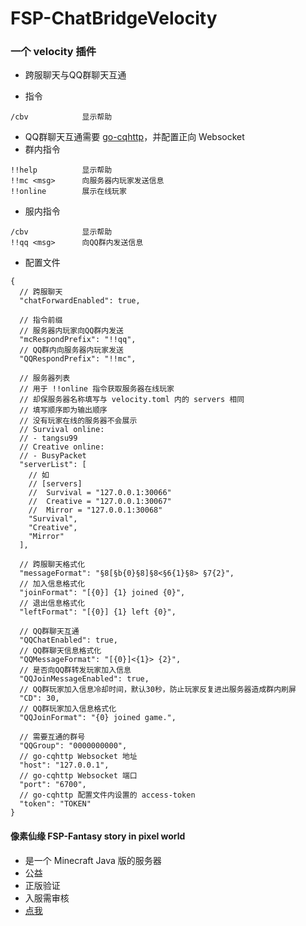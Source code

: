# FSP-ChatBridgeVelocity
### 一个 velocity 插件
* 跨服聊天与QQ群聊天互通

* 指令
```
/cbv            显示帮助
```
* QQ群聊天互通需要 [go-cqhttp](https://docs.go-cqhttp.org/guide/#go-cqhttp)，并配置正向 Websocket
* 群内指令
```
!!help          显示帮助
!!mc <msg>      向服务器内玩家发送信息
!!online        展示在线玩家
```
* 服内指令
```
/cbv            显示帮助
!!qq <msg>      向QQ群内发送信息
```
* 配置文件
```json5
{
  // 跨服聊天
  "chatForwardEnabled": true,
  
  // 指令前缀
  // 服务器内玩家向QQ群内发送
  "mcRespondPrefix": "!!qq",
  // QQ群内向服务器内玩家发送
  "QQRespondPrefix": "!!mc",
  
  // 服务器列表
  // 用于 !!online 指令获取服务器在线玩家
  // 却保服务器名称填写与 velocity.toml 内的 servers 相同
  // 填写顺序即为输出顺序
  // 没有玩家在线的服务器不会展示
  // Survival online:
  // - tangsu99
  // Creative online:
  // - BusyPacket
  "serverList": [
    // 如
    // [servers]
    //  Survival = "127.0.0.1:30066"
    //  Creative = "127.0.0.1:30067"
    //  Mirror = "127.0.0.1:30068"
    "Survival",
    "Creative",
    "Mirror"
  ],
  
  // 跨服聊天格式化
  "messageFormat": "§8[§b{0}§8]§8<§6{1}§8> §7{2}",
  // 加入信息格式化
  "joinFormat": "[{0}] {1} joined {0}",
  // 退出信息格式化
  "leftFormat": "[{0}] {1} left {0}",
  
  // QQ群聊天互通
  "QQChatEnabled": true,
  // QQ群聊天信息格式化
  "QQMessageFormat": "[{0}]<{1}> {2}",
  // 是否向QQ群转发玩家加入信息
  "QQJoinMessageEnabled": true,
  // QQ群玩家加入信息冷却时间，默认30秒，防止玩家反复进出服务器造成群内刷屏
  "CD": 30,
  // QQ群玩家加入信息格式化
  "QQJoinFormat": "{0} joined game.",
  
  // 需要互通的群号
  "QQGroup": "0000000000",
  // go-cqhttp Websocket 地址
  "host": "127.0.0.1",
  // go-cqhttp Websocket 端口
  "port": "6700",
  // go-cqhttp 配置文件内设置的 access-token
  "token": "TOKEN"
}
```

#### 像素仙缘 FSP-Fantasy story in pixel world
* 是一个 Minecraft Java 版的服务器
* 公益
* 正版验证
* 入服需审核
* [点我](https://space.bilibili.com/661916647)

